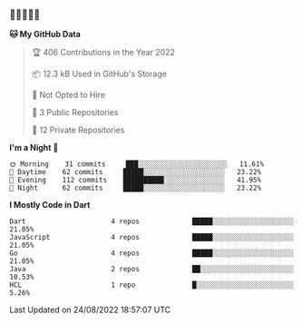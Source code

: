 ### 🤯🤯🤯🤯🤯

<!--START_SECTION:waka-->
**🐱 My GitHub Data** 

> 🏆 406 Contributions in the Year 2022
 > 
> 📦 12.3 kB Used in GitHub's Storage 
 > 
> 🚫 Not Opted to Hire
 > 
> 📜 3 Public Repositories 
 > 
> 🔑 12 Private Repositories  
 > 
**I'm a Night 🦉** 

```text
🌞 Morning    31 commits     ███░░░░░░░░░░░░░░░░░░░░░░   11.61% 
🌆 Daytime    62 commits     █████░░░░░░░░░░░░░░░░░░░░   23.22% 
🌃 Evening    112 commits    ██████████░░░░░░░░░░░░░░░   41.95% 
🌙 Night      62 commits     █████░░░░░░░░░░░░░░░░░░░░   23.22%

```


**I Mostly Code in Dart** 

```text
Dart                     4 repos             █████░░░░░░░░░░░░░░░░░░░░   21.05% 
JavaScript               4 repos             █████░░░░░░░░░░░░░░░░░░░░   21.05% 
Go                       4 repos             █████░░░░░░░░░░░░░░░░░░░░   21.05% 
Java                     2 repos             ██░░░░░░░░░░░░░░░░░░░░░░░   10.53% 
HCL                      1 repo              █░░░░░░░░░░░░░░░░░░░░░░░░   5.26%

```



 Last Updated on 24/08/2022 18:57:07 UTC
<!--END_SECTION:waka-->
